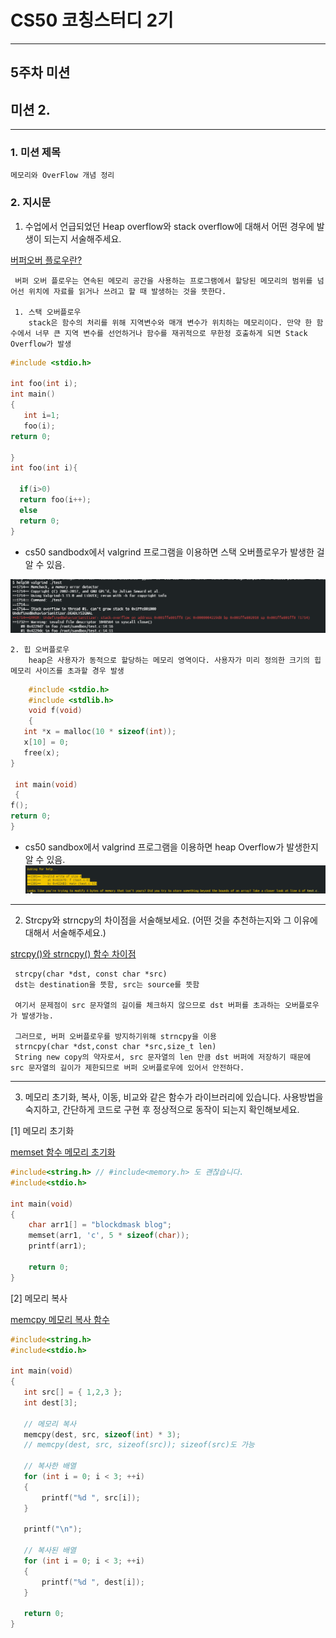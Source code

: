 # CS50 코칭스터디 2기

---

## 5주차 미션

## 미션 2.

---


### 1. 미션 제목

    메모리와 OverFlow 개념 정리

### 2. 지시문

  1) 수업에서 언급되었던 Heap overflow와 stack overflow에 대해서 어떤 경우에 발생이 되는지 서술해주세요.

 [버퍼오버 플로우란?](https://je0n-je.tistory.com/12)

     버퍼 오버 플로우는 연속된 메모리 공간을 사용하는 프로그램에서 할당된 메모리의 범위를 넘어선 위치에 자료를 읽거나 쓰려고 할 때 발생하는 것을 뜻한다.

     1. 스택 오버플로우
        stack은 함수의 처리를 위해 지역변수와 매개 변수가 위치하는 메모리이다. 만약 한 함수에서 너무 큰 지역 변수를 선언하거나 함수를 재귀적으로 무한정 호출하게 되면 Stack Overflow가 발생

 ```C
#include <stdio.h>

int foo(int i);
int main()
{
    int i=1;
    foo(i);
 return 0;

}
int foo(int i){

   if(i>0)
   return foo(i++);
   else 
   return 0;
} 
```

 - cs50 sandbodx에서 valgrind 프로그램을 이용하면 스택 오버플로우가 발생한 걸 알 수 있음.

![stack](./stack_overflow.PNG)

    2. 힙 오버플로우
        heap은 사용자가 동적으로 할당하는 메모리 영역이다. 사용자가 미리 정의한 크기의 힙 메모리 사이즈를 초과할 경우 발생
```C
    #include <stdio.h>
    #include <stdlib.h>
    void f(void)
    {
   int *x = malloc(10 * sizeof(int));
   x[10] = 0;
   free(x);
}

 int main(void)
 {
f();
return 0;
}

```
- cs50 sandbox에서 valgrind 프로그램을 이용하면 heap Overflow가 발생한지 알 수 있음.
![heapOverflow](./heap_overflow.PNG)
---

2) Strcpy와 strncpy의 차이점을 서술해보세요. (어떤 것을 추천하는지와 그 이유에 대해서 서술해주세요.)
 
 [strcpy()와 strncpy() 함수 차이점](https://m.blog.naver.com/PostView.nhn?blogId=on21life&logNo=221479472885&proxyReferer=https:%2F%2Fwww.google.com%2F)

     strcpy(char *dst, const char *src)
     dst는 destination을 뜻함, src는 source를 뜻함

     여기서 문제점이 src 문자열의 길이를 체크하지 않으므로 dst 버퍼를 초과하는 오버플로우가 발생가능.

     그러므로, 버퍼 오버플로우를 방지하기위해 strncpy을 이용
     strncpy(char *dst,const char *src,size_t len)
     String new copy의 약자로서, src 문자열의 len 만큼 dst 버퍼에 저장하기 때문에 src 문자열의 길이가 제한되므로 버퍼 오버플로우에 있어서 안전하다.

---


3) 메모리 초기화, 복사, 이동, 비교와 같은 함수가 라이브러리에 있습니다. 사용방법을 숙지하고, 간단하게 코드로 구현 후 정상적으로 동작이 되는지 확인해보세요.
  
  [1] 메모리 초기화
  
[memset 함수 메모리 초기화](https://blockdmask.tistory.com/441)
```c
#include<string.h> // #include<memory.h> 도 괜찮습니다.
#include<stdio.h>
 
int main(void)
{
    char arr1[] = "blockdmask blog";
    memset(arr1, 'c', 5 * sizeof(char));
    printf(arr1);
 
    return 0;
}
```
 [2] 메모리 복사
 
 [memcpy 메모리 복사 함수](https://blockdmask.tistory.com/442)
 ```c
 #include<string.h>
#include<stdio.h>
 
int main(void)
{
    int src[] = { 1,2,3 };
    int dest[3];
 
    // 메모리 복사
    memcpy(dest, src, sizeof(int) * 3);
    // memcpy(dest, src, sizeof(src)); sizeof(src)도 가능
 
    // 복사한 배열
    for (int i = 0; i < 3; ++i)
    {
        printf("%d ", src[i]);
    }
    
    printf("\n");
 
    // 복사된 배열
    for (int i = 0; i < 3; ++i)
    {
        printf("%d ", dest[i]);
    }
 
    return 0;
}
```


